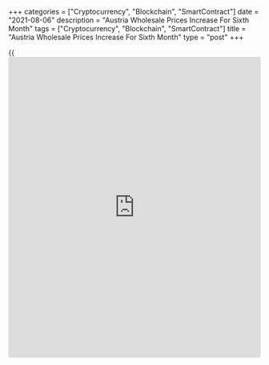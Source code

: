 +++
categories = ["Cryptocurrency", "Blockchain", "SmartContract"]
date = "2021-08-06"
description = "Austria Wholesale Prices Increase For Sixth Month"
tags = ["Cryptocurrency", "Blockchain", "SmartContract"]
title = "Austria Wholesale Prices Increase For Sixth Month"
type = "post"
+++

{{<iframe id="large-banner" src="https://www.bounty.group/#slide=1.0" width="100%" height="600" scrolling="no" style="border: 0px solid rgb(216, 221, 230); border-radius: 3px;">}}

Austria's wholesale prices rose for the sixth month in a row in July,
data from the from Statistics Austria showed on Friday.

The wholesale price index grew 12.1 percent year-on-year in July,
following a 11.2 percent rise in June.

Prices for scraps and residual materials accelerated 116.7 percent
annually in July and those of rubber and plastics surged 58.7 percent.
Prices for iron and steel, and other petroleum products grew by 88.0
percent and 39.3 percent, respectively.

On a month-on-month basis, the wholesale prices increased 1.5 percent in
July, following a 1.4 percent rise in the prior month.

For comments and feedback [contact](https://www.playgroundfx.com/contact/): editorial@rtt[news](https://www.letsplayfx.com/blog/forex-news-website/).com

[Economic News][1]

 **What parts of the world are seeing the best (and worst) economic
performances lately? Click[here][2] to check out our [Econ Scorecard][2]
and find out! See up-to-the-moment [ranking](https://www.playgroundfx.com/blog/crypto-exchange-ranking/)s for the best and worst
performers in [GDP][3], [unemployment rate][4], [inflation][5] and much
more.**

   1. www.rtt[news](https://www.letsplayfx.com/blog/forex-news-website/).com/Content/EconomicNews.aspx
   2. www.rtt[news](https://www.letsplayfx.com/blog/forex-news-website/).com/economic-scorecard/world-rank/retail-sales/highest-performance.aspx
   3. www.rtt[news](https://www.letsplayfx.com/blog/forex-news-website/).com/economic-scorecard/world-rank/GDP/highest-performance.aspx
   4. www.rtt[news](https://www.letsplayfx.com/blog/forex-news-website/).com/economic-scorecard/world-rank/unemployment-rate/lowest-performance.aspx
   5. www.rtt[news](https://www.letsplayfx.com/blog/forex-news-website/).com/economic-scorecard/world-rank/CPI/highest-performance.aspx